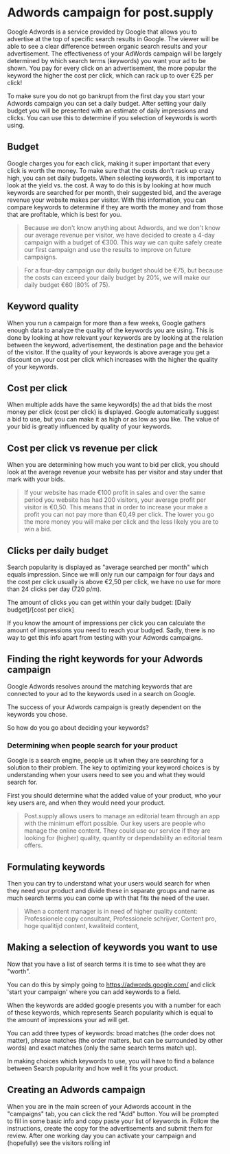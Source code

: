 # Adwords campaign for post.supply

Google Adwords is a service provided by Google that allows you to advertise at the top of specific search results in Google. The viewer will be able to see a clear difference between organic search results and your advertisement. The effectiveness of your AdWords campaign will be largely determined by which search terms (keywords) you want your ad to be shown. You pay for every click on an advertisement, the more popular the keyword the higher the cost per click, which can rack up to over €25 per click!

To make sure you do not go bankrupt from the first day you start your Adwords campaign you can set a daily budget. After setting your daily budget you will be presented with an estimate of daily impressions and clicks. You can use this to determine if you selection of keywords is worth using.

## Budget

Google charges you for each click, making it super important that every click is worth the money. To make sure that the costs don't rack up crazy high, you can set daily budgets. When selecting keywords, it is important to look at the yield vs. the cost. A way to do this is by looking at how much keywords are searched for per month, their suggested bid, and the average revenue your website makes per visitor. With this information, you can compare keywords to determine if they are worth the money and from those that are profitable, which is best for you.

> Because we don't know anything about Adwords, and we don't know our average revenue per visitor, we have decided to create a 4-day campaign with a budget of €300. This way we can quite safely create our first campaign and use the results to improve on future campaigns.

> For a four-day campaign our daily budget should be €75, but because the costs can exceed your daily budget by 20%, we will make our daily budget €60 (80% of 75).

## Keyword quality

When you run a campaign for more than a few weeks, Google gathers enough data to analyze the quality of the keywords you are using. This is done by looking at how relevant your keywords are by looking at the relation between the keyword, advertisement, the destination page and the behavior of the visitor. If the quality of your keywords is above average you get a discount on your cost per click which increases with the higher the quality of your keywords.

## Cost per click

When multiple adds have the same keyword(s) the ad that bids the most money per click (cost per click) is displayed. Google automatically suggest a bid to use, but you can make it as high or as low as you like. The value of your bid is greatly influenced by quality of your keywords.

## Cost per click vs revenue per click

When you are determining how much you want to bid per click, you should look at the average revenue your website has per visitor and stay under that mark with your bids.

>If your website has made €100 profit in sales and over the same period you website has had 200 visitors, your average profit per visitor is €0,50. This means that in order to increase your make a profit you can not pay more than €0,49 per click. The lower you go the more money you will make per click and the less likely you are to win a bid.

## Clicks per daily budget

Search popularity is displayed as "average searched per month" which equals impression. Since we will only run our campaign for four days and the cost per click usually is above €2,50 per click, we have no use for more than 24 clicks per day (720 p/m).

The amount of clicks you can get within your daily budget: [Daily budget]/[cost per click]

If you know the amount of impressions per click you can calculate the amount of impressions you need to reach your budged. Sadly, there is no way to get this info apart from testing with your Adwords campaigns.

## Finding the right keywords for your Adwords campaign

Google Adwords resolves around the matching keywords that are connected to your ad to the keywords used in a search on Google.

The success of your Adwords campaign is greatly dependent on the keywords you chose.

So how do you go about deciding your keywords?

### Determining when people search for your product

Google is a search engine, people us it when they are searching for a solution to their problem. The key to optimizing your keyword choices is by understanding when  your users need to see you and what they would search for.

First you should determine what the added value of your product, who your key users are, and when they would need your product.

> Post.supply allows users to manage an editorial team through an app with the minimum effort possible. Our key users are people who manage the online content. They could use our service if they are looking for (higher) quality, quantity or dependability an editorial team offers.

## Formulating keywords

Then you can try to understand what your users would search for when they need your product and divide these in separate groups and name as much search terms you can come up with that fits the need of the user.

> When a content manager is in need of higher quality content: Professionele copy consultant, Professionele schrijver, Content pro, hoge qualitijd content, kwaliteid content,

## Making a selection of keywords you want to use

Now that you have a list of search terms it is time to see what they are "worth".

You can do this by simply going to https://adwords.google.com/ and click 'start your campaign' where you can add keywords to a field.

When the keywords are added google presents you with a number for each of these keywords, which represents Search popularity which is equal to the amount of impressions your ad will get.

You can add three types of keywords: broad matches (the order does not matter), phrase matches (the order matters, but can be surrounded by other words) and exact matches (only the same search terms match up).

In making choices which keywords to use, you will have to find a balance between Search popularity and how well it fits your product.

## Creating an Adwords campaign

When you are in the main screen of your Adwords account in the "campaigns" tab, you can click the red "Add" button. You will be prompted to fill in some basic info and copy paste your list of keywords in. Follow the instructions, create the copy for the advertisements and submit them for review. After one working day you can activate your campaign and (hopefully) see the visitors rolling in!
